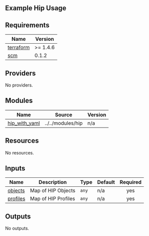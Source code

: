## Example Hip Usage

<!-- BEGINNING OF PRE-COMMIT-TERRAFORM DOCS HOOK -->
## Requirements

| Name | Version |
|------|---------|
| <a name="requirement_terraform"></a> [terraform](#requirement\_terraform) | >= 1.4.6 |
| <a name="requirement_scm"></a> [scm](#requirement\_scm) | 0.1.2 |

## Providers

No providers.

## Modules

| Name | Source | Version |
|------|--------|---------|
| <a name="module_hip_with_yaml"></a> [hip\_with\_yaml](#module\_hip\_with\_yaml) | ../../modules/hip | n/a |

## Resources

No resources.

## Inputs

| Name | Description | Type | Default | Required |
|------|-------------|------|---------|:--------:|
| <a name="input_objects"></a> [objects](#input\_objects) | Map of HIP Objects | `any` | n/a | yes |
| <a name="input_profiles"></a> [profiles](#input\_profiles) | Map of HIP Profiles | `any` | n/a | yes |

## Outputs

No outputs.
<!-- END OF PRE-COMMIT-TERRAFORM DOCS HOOK -->